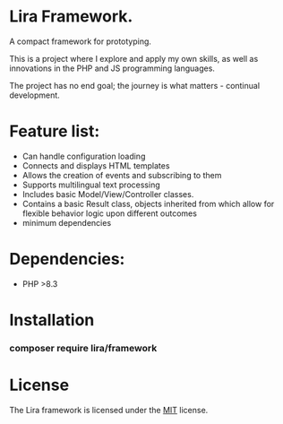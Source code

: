 # Lira Framework.
A compact framework for prototyping.

This is a project where I explore and apply my own skills, as well as innovations in the PHP and JS programming languages.

The project has no end goal; the journey is what matters - continual development.

# Feature list:
- Can handle configuration loading
- Connects and displays HTML templates
- Allows the creation of events and subscribing to them
- Supports multilingual text processing
- Includes basic Model/View/Controller classes.
- Contains a basic Result class, objects inherited from which allow for flexible behavior logic upon different outcomes
- minimum dependencies

# Dependencies:
- PHP >8.3

# Installation
### composer require lira/framework

# License
The Lira framework is licensed under the [MIT](LICENSE) license.